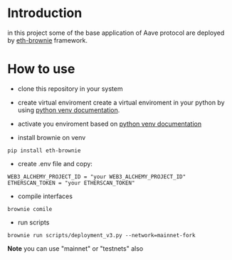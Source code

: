# Introduction
in this project some of the base application of Aave protocol are deployed by [eth-brownie](https://eth-brownie.readthedocs.io/) framework.



# How to use
- clone this repository in your system 
- create virtual enviroment
create a virtual enviroment in your python by using [python venv documentation](https://docs.python.org/3/library/venv.html).

- activate you enviroment
based on [python venv documentation](https://docs.python.org/3/library/venv.html)

- install brownie on venv

```console
pip install eth-brownie
```

- create .env file and copy:
```.env
WEB3_ALCHEMY_PROJECT_ID = "your WEB3_ALCHEMY_PROJECT_ID"
ETHERSCAN_TOKEN = "your ETHERSCAN_TOKEN"

```

- compile interfaces
```console
brownie comile
```

- run scripts

```console
brownie run scripts/deployment_v3.py --network=mainnet-fork
```
**Note**
    you can use "mainnet" or "testnets" also


